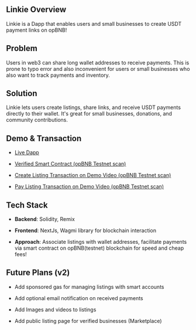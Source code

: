 ## Linkie Overview

Linkie is a Dapp that enables users and small businesses to create USDT payment links on opBNB!

## Problem

Users in web3 can share long wallet addresses to receive payments. This is prone to typo error and also inconvenient for users or small businesses who also want to track payments and inventory.

## Solution

Linkie lets users create listings, share links, and receive USDT payments directly to their wallet. It's great for small businesses, donations, and community contributions.

## Demo & Transaction

- [Live Dapp](https://lnkie.vercel.app)

- [Verified Smart Contract (opBNB Testnet scan)](https://testnet.opbnbscan.com/address/0xD25089333116D489873D2ecae0A18DBC0253401d?tab=Contract&p=1)

- [Create Listing Transaction on Demo Video (opBNB Testnet scan)](https://testnet.opbnbscan.com/tx/0x0c85528cc78c8eb42236ec42cf3e5fedfbd4052e58cb5a727fe8c31985cbd946)

- [Pay Listing Transaction on Demo Video (opBNB Testnet scan) ](https://testnet.opbnbscan.com/tx/0xa9db250c2f092d1905625e12ec6ac911f30ec1463bab508e53ecc8685a7f72ff)

## Tech Stack

- **Backend**: Solidity, Remix

- **Frontend**: NextJs, Wagmi library for blockchain interaction

- **Approach**: Associate listings with wallet addresses, facilitate payments via smart contract on opBNB(testnet) blockchain for speed and cheap fees!

## Future Plans (v2)

- Add sponsored gas for managing listings with smart accounts

- Add optional email notification on received payments

- Add Images and videos to listings

- Add public listing page for verified businesses (Marketplace)
